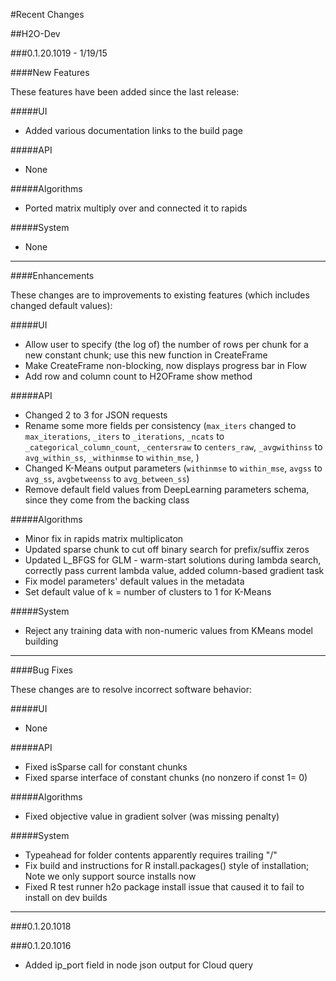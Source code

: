 #Recent Changes

##H2O-Dev

###0.1.20.1019 - 1/19/15

####New Features

These features have been added since the last release: 

#####UI
- Added various documentation links to the build page

#####API
- None

#####Algorithms
- Ported matrix multiply over and connected it to rapids

#####System
- None

---

####Enhancements 

These changes are to improvements to existing features (which includes changed default values):

#####UI
- Allow user to specify (the log of) the number of rows per chunk for a new constant chunk; use this new function in CreateFrame
- Make CreateFrame non-blocking, now displays progress bar in Flow
- Add row and column count to H2OFrame show method

#####API
- Changed 2 to 3 for JSON requests
- Rename some more fields per consistency (`max_iters` changed to `max_iterations`, `_iters` to `_iterations`, `_ncats` to `_categorical_column_count`, `_centersraw` to `centers_raw`, `_avgwithinss` to `avg_within_ss`, `_withinmse` to `within_mse`, )
- Changed K-Means output parameters (`withinmse` to `within_mse`, `avgss` to `avg_ss`, `avgbetweenss` to `avg_between_ss`)
- Remove default field values from DeepLearning parameters schema, since they come from the backing class

#####Algorithms
- Minor fix in rapids matrix multiplicaton
- Updated sparse chunk to cut off binary search for prefix/suffix zeros
- Updated L_BFGS for GLM - warm-start solutions during lambda search, correctly pass current lambda value, added column-based gradient task
- Fix model parameters' default values in the metadata 
- Set default value of k = number of clusters to 1 for K-Means

#####System
- Reject any training data with non-numeric values from KMeans model building

---

####Bug Fixes

These changes are to resolve incorrect software behavior: 

#####UI
- None

#####API
- Fixed isSparse call for constant chunks
- Fixed sparse interface of constant chunks (no nonzero if const 1= 0)


#####Algorithms
- Fixed objective value in gradient solver (was missing penalty)


#####System
- Typeahead for folder contents apparently requires trailing "/"
- Fix build and instructions for R install.packages() style of installation; Note we only support source installs now
- Fixed R test runner h2o package install issue that caused it to fail to install on dev builds
 
---

###0.1.20.1018


###0.1.20.1016
- Added ip_port field in node json output for Cloud query



